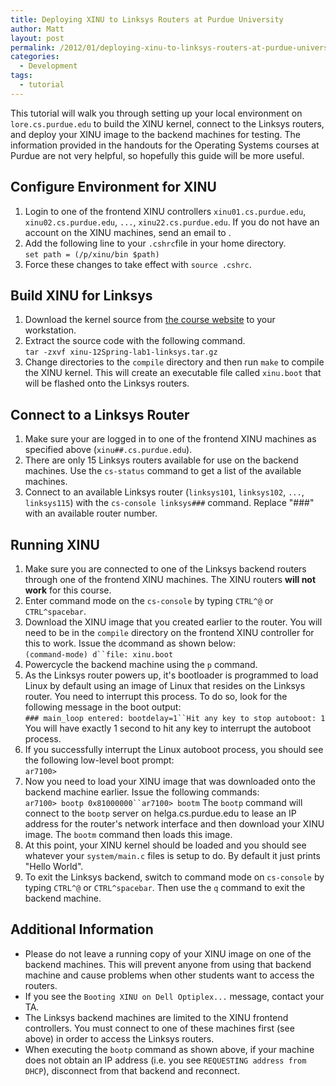 ```yaml
---
title: Deploying XINU to Linksys Routers at Purdue University
author: Matt
layout: post
permalink: /2012/01/deploying-xinu-to-linksys-routers-at-purdue-university/
categories:
  - Development
tags:
  - tutorial
---
```


This tutorial will walk you through setting up your local environment on `lore.cs.purdue.edu` to build the XINU kernel, connect to the Linksys routers, and deploy your XINU image to the backend machines for testing. The information provided in the handouts for the Operating Systems courses at Purdue are not very helpful, so hopefully this guide will be more useful.

## Configure Environment for XINU

1.  Login to one of the frontend XINU controllers `xinu01.cs.purdue.edu`, `xinu02.cs.purdue.edu`, `...`, `xinu22.cs.purdue.edu`. If you do not have an account on the XINU machines, send an email to .
2.  Add the following line to your `.cshrc`file in your home directory.  
    `set path = (/p/xinu/bin $path)`
3.  Force these changes to take effect with `source .cshrc`.

## Build XINU for Linksys

1.  Download the kernel source from [the course website][1] to your workstation.
2.  Extract the source code with the following command.  
    `tar -zxvf xinu-12Spring-lab1-linksys.tar.gz`
3.  Change directories to the `compile` directory and then run `make` to compile the XINU kernel. This will create an executable file called `xinu.boot` that will be flashed onto the Linksys routers.

 [1]: http://www.cs.purdue.edu/homes/cs354/Lab1/xinu-12Spring-lab1-linksys.tar.gz

## Connect to a Linksys Router

1.  Make sure your are logged in to one of the frontend XINU machines as specified above (`xinu##.cs.purdue.edu`).
2.  There are only 15 Linksys routers available for use on the backend machines. Use the `cs-status` command to get a list of the available machines.
3.  Connect to an available Linksys router (`linksys101`, `linksys102`, `...`, `linksys115`) with the `cs-console linksys###` command. Replace "###" with an available router number.

## Running XINU

1.  Make sure you are connected to one of the Linksys backend routers through one of the frontend XINU machines. The XINU routers **will not work** for this course.
2.  Enter command mode on the `cs-console` by typing `CTRL^@` or `CTRL^spacebar`.
3.  Download the XINU image that you created earlier to the router. You will need to be in the `compile` directory on the frontend XINU controller for this to work. Issue the `d`command as shown below:  
    `(command-mode) d``file: xinu.boot`
4.  Powercycle the backend machine using the `p` command.
5.  As the Linksys router powers up, it's bootloader is programmed to load Linux by default using an image of Linux that resides on the Linksys router. You need to interrupt this process. To do so, look for the following message in the boot output:  
    `### main_loop entered: bootdelay=1``Hit any key to stop autoboot: 1` 
    You will have exactly 1 second to hit any key to interrupt the autoboot process. 
6.   If you successfully interrupt the Linux autoboot process, you should see the following low-level boot prompt:  
        `ar7100>`
7.  Now you need to load your XINU image that was downloaded onto the backend machine earlier. Issue the following commands:  
        `ar7100> bootp 0x81000000``ar7100> bootm` 
        The `bootp` command will connect to the `bootp` server on helga.cs.purdue.edu to lease an IP address for the router's network interface and then download your XINU image. The `bootm` command then loads this image. 
8.  At this point, your XINU kernel should be loaded and you should see whatever your `system/main.c` files is setup to do. By default it just prints "Hello World".
9.  To exit the Linksys backend, switch to command mode on `cs-console` by typing `CTRL^@` or `CTRL^spacebar`. Then use the `q` command to exit the backend machine. 
        
## Additional Information
        
*   Please do not leave a running copy of your XINU image on one of the backend machines. This will prevent anyone from using that backend machine and cause problems when other students want to access the routers.
*   If you see the `Booting XINU on Dell Optiplex...` message, contact your TA.
*   The Linksys backend machines are limited to the XINU frontend controllers. You must connect to one of these machines first (see above) in order to access the Linksys routers.
*   When executing the `bootp` command as shown above, if your machine does not obtain an IP address (i.e. you see `REQUESTING address from DHCP`), disconnect from that backend and reconnect.
